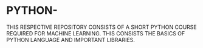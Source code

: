 # PYTHON-
THIS RESPECTIVE REPOSITORY CONSISTS OF A SHORT PYTHON COURSE REQUIRED FOR MACHINE LEARNING.
THIS CONSISTS THE BASICS OF PYTHON LANGUAGE AND IMPORTANT LIBRARIES.
